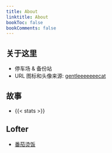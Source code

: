```yaml
---
title: About
linktitle: About
bookToc: false
bookComments: false
---
```


## **关于这里**
- 停车场 & 备份站
- URL 图标和头像来源: [gentleeeeeeecat](https://www.instagram.com/gentleeeeeeecat/)

## **故事**
- {{< stats >}}

## **Lofter**
- [番茄烫饭](https://tomatohotrice.lofter.com/)

